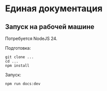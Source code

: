 # Единая документация

## Запуск на рабочей машине

Потребуется NodeJS 24.

Подготовка:

```shell
git clone ...
cd ...
npm install
```

Запуск:

```shell
npm run docs:dev
```

